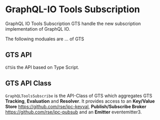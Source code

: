 # GraphQL-IO Tools Subscription 

GraphQL IO Tools Subscription GTS handle the new subscription implementation of GraphQL IO. 

The following moduales are ... of GTS 

## GTS API 
```GTS```is the API based on Type Script. 


## GTS API Class 
```GraphQLToolsSubscribe``` is the API-Class of GTS which aggregates GTS **Tracking**, **Evaluation** and **Resolver**. 
It provides access to an **Key/Value Store** https://github.com/rse/ipc-keyval, **Publish/Subscribe Broker** https://github.com/rse/ipc-pubsub and an **Emitter** eventemitter3.  





